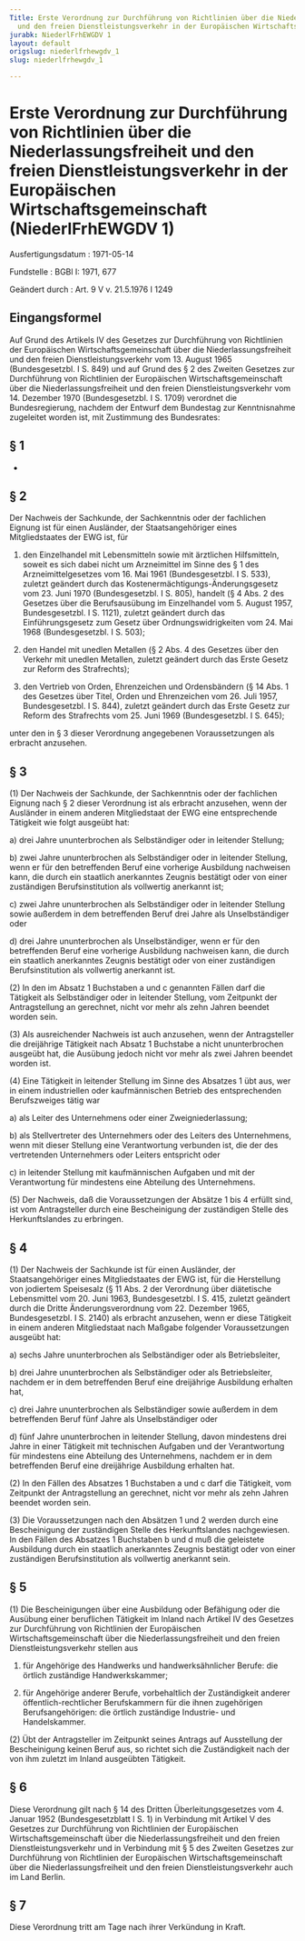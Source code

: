 ```yaml
---
Title: Erste Verordnung zur Durchführung von Richtlinien über die Niederlassungsfreiheit
  und den freien Dienstleistungsverkehr in der Europäischen Wirtschaftsgemeinschaft
jurabk: NiederlFrhEWGDV 1
layout: default
origslug: niederlfrhewgdv_1
slug: niederlfrhewgdv_1

---
```


# Erste Verordnung zur Durchführung von Richtlinien über die Niederlassungsfreiheit und den freien Dienstleistungsverkehr in der Europäischen Wirtschaftsgemeinschaft (NiederlFrhEWGDV 1)

Ausfertigungsdatum
:   1971-05-14

Fundstelle
:   BGBl I: 1971, 677

Geändert durch
:   Art. 9 V v. 21.5.1976 I 1249

## Eingangsformel

Auf Grund des Artikels IV des Gesetzes zur Durchführung von
Richtlinien der Europäischen Wirtschaftsgemeinschaft über die
Niederlassungsfreiheit und den freien Dienstleistungsverkehr vom 13.
August 1965 (Bundesgesetzbl. I S. 849) und auf Grund des § 2 des
Zweiten Gesetzes zur Durchführung von Richtlinien der Europäischen
Wirtschaftsgemeinschaft über die Niederlassungsfreiheit und den freien
Dienstleistungsverkehr vom 14. Dezember 1970 (Bundesgesetzbl. I S.
1709) verordnet die Bundesregierung, nachdem der Entwurf dem Bundestag
zur Kenntnisnahme zugeleitet worden ist, mit Zustimmung des
Bundesrates:

## § 1

-

## § 2

Der Nachweis der Sachkunde, der Sachkenntnis oder der fachlichen
Eignung ist für einen Ausländer, der Staatsangehöriger eines
Mitgliedstaates der EWG ist, für

1.  den Einzelhandel mit Lebensmitteln sowie mit ärztlichen Hilfsmitteln,
    soweit es sich dabei nicht um Arzneimittel im Sinne des
    § 1 des Arzneimittelgesetzes vom 16. Mai 1961 (Bundesgesetzbl. I S.
    533), zuletzt geändert durch das Kostenermächtigungs-Änderungsgesetz
    vom 23. Juni 1970 (Bundesgesetzbl. I S. 805),
    handelt (§ 4 Abs. 2 des Gesetzes über die Berufsausübung im
    Einzelhandel vom 5. August 1957, Bundesgesetzbl. I S. 1121),
    zuletzt geändert durch das Einführungsgesetz zum Gesetz über
    Ordnungswidrigkeiten vom 24. Mai 1968 (Bundesgesetzbl. I S. 503);


2.  den Handel mit unedlen Metallen (§ 2 Abs. 4 des Gesetzes über den
    Verkehr mit unedlen Metallen,
    zuletzt geändert durch das Erste Gesetz zur Reform des Strafrechts);


3.  den Vertrieb von Orden, Ehrenzeichen und Ordensbändern (§ 14 Abs. 1
    des Gesetzes über Titel, Orden und Ehrenzeichen vom 26. Juli 1957,
    Bundesgesetzbl. I S. 844),
    zuletzt geändert durch das Erste Gesetz zur Reform des Strafrechts vom
    25\. Juni 1969 (Bundesgesetzbl. I S. 645);



unter den in § 3 dieser Verordnung angegebenen Voraussetzungen als
erbracht anzusehen.

## § 3

(1) Der Nachweis der Sachkunde, der Sachkenntnis oder der fachlichen
Eignung nach § 2 dieser Verordnung ist als erbracht anzusehen, wenn
der Ausländer in einem anderen Mitgliedstaat der EWG eine
entsprechende Tätigkeit wie folgt ausgeübt hat:

a)  drei Jahre ununterbrochen als Selbständiger oder in leitender
    Stellung;


b)  zwei Jahre ununterbrochen als Selbständiger oder in leitender
    Stellung, wenn er für den betreffenden Beruf eine vorherige Ausbildung
    nachweisen kann, die durch ein staatlich anerkanntes Zeugnis bestätigt
    oder von einer zuständigen Berufsinstitution als vollwertig anerkannt
    ist;


c)  zwei Jahre ununterbrochen als Selbständiger oder in leitender Stellung
    sowie außerdem in dem betreffenden Beruf drei Jahre als
    Unselbständiger oder


d)  drei Jahre ununterbrochen als Unselbständiger, wenn er für den
    betreffenden Beruf eine vorherige Ausbildung nachweisen kann, die
    durch ein staatlich anerkanntes Zeugnis bestätigt oder von einer
    zuständigen Berufsinstitution als vollwertig anerkannt ist.




(2) In den im Absatz 1 Buchstaben a und c genannten Fällen darf die
Tätigkeit als Selbständiger oder in leitender Stellung, vom Zeitpunkt
der Antragstellung an gerechnet, nicht vor mehr als zehn Jahren
beendet worden sein.

(3) Als ausreichender Nachweis ist auch anzusehen, wenn der
Antragsteller die dreijährige Tätigkeit nach Absatz 1 Buchstabe a
nicht ununterbrochen ausgeübt hat, die Ausübung jedoch nicht vor mehr
als zwei Jahren beendet worden ist.

(4) Eine Tätigkeit in leitender Stellung im Sinne des Absatzes 1 übt
aus, wer in einem industriellen oder kaufmännischen Betrieb des
entsprechenden Berufszweiges tätig war

a)  als Leiter des Unternehmens oder einer Zweigniederlassung;


b)  als Stellvertreter des Unternehmers oder des Leiters des Unternehmens,
    wenn mit dieser Stellung eine Verantwortung verbunden ist, die der des
    vertretenden Unternehmers oder Leiters entspricht oder


c)  in leitender Stellung mit kaufmännischen Aufgaben und mit der
    Verantwortung für mindestens eine Abteilung des Unternehmens.




(5) Der Nachweis, daß die Voraussetzungen der Absätze 1 bis 4 erfüllt
sind, ist vom Antragsteller durch eine Bescheinigung der zuständigen
Stelle des Herkunftslandes zu erbringen.

## § 4

(1) Der Nachweis der Sachkunde ist für einen Ausländer, der
Staatsangehöriger eines Mitgliedstaates der EWG ist, für die
Herstellung von jodiertem Speisesalz (§ 11 Abs. 2 der Verordnung über
diätetische Lebensmittel vom 20. Juni 1963, Bundesgesetzbl. I S. 415,
zuletzt geändert durch die Dritte Änderungsverordnung vom 22. Dezember
1965, Bundesgesetzbl. I S. 2140)              als erbracht anzusehen,
wenn er diese Tätigkeit in einem anderen Mitgliedstaat nach Maßgabe
folgender Voraussetzungen ausgeübt hat:

a)  sechs Jahre ununterbrochen als Selbständiger oder als Betriebsleiter,


b)  drei Jahre ununterbrochen als Selbständiger oder als Betriebsleiter,
    nachdem er in dem betreffenden Beruf eine dreijährige Ausbildung
    erhalten hat,


c)  drei Jahre ununterbrochen als Selbständiger sowie außerdem in dem
    betreffenden Beruf fünf Jahre als Unselbständiger oder


d)  fünf Jahre ununterbrochen in leitender Stellung, davon mindestens drei
    Jahre in einer Tätigkeit mit technischen Aufgaben und der
    Verantwortung für mindestens eine Abteilung des Unternehmens, nachdem
    er in dem betreffenden Beruf eine dreijährige Ausbildung erhalten hat.




(2) In den Fällen des Absatzes 1 Buchstaben a und c darf die
Tätigkeit, vom Zeitpunkt der Antragstellung an gerechnet, nicht vor
mehr als zehn Jahren beendet worden sein.

(3) Die Voraussetzungen nach den Absätzen 1 und 2 werden durch eine
Bescheinigung der zuständigen Stelle des Herkunftslandes nachgewiesen.
In den Fällen des Absatzes 1 Buchstaben b und d muß die geleistete
Ausbildung durch ein staatlich anerkanntes Zeugnis bestätigt oder von
einer zuständigen Berufsinstitution als vollwertig anerkannt sein.

## § 5

(1) Die Bescheinigungen über eine Ausbildung oder Befähigung oder die
Ausübung einer beruflichen Tätigkeit im Inland nach Artikel IV des
Gesetzes zur Durchführung von Richtlinien der Europäischen
Wirtschaftsgemeinschaft über die Niederlassungsfreiheit und den freien
Dienstleistungsverkehr stellen aus

1.  für Angehörige des Handwerks und handwerksähnlicher Berufe: die
    örtlich zuständige Handwerkskammer;


2.  für Angehörige anderer Berufe, vorbehaltlich der Zuständigkeit anderer
    öffentlich-rechtlicher Berufskammern für die ihnen zugehörigen
    Berufsangehörigen: die örtlich zuständige Industrie- und
    Handelskammer.




(2) Übt der Antragsteller im Zeitpunkt seines Antrags auf Ausstellung
der Bescheinigung keinen Beruf aus, so richtet sich die Zuständigkeit
nach der von ihm zuletzt im Inland ausgeübten Tätigkeit.

## § 6

Diese Verordnung gilt nach § 14 des Dritten Überleitungsgesetzes vom
4\. Januar 1952 (Bundesgesetzblatt I S. 1) in Verbindung mit Artikel V
des Gesetzes zur Durchführung von Richtlinien der Europäischen
Wirtschaftsgemeinschaft über die Niederlassungsfreiheit und den freien
Dienstleistungsverkehr und in Verbindung mit § 5 des Zweiten Gesetzes
zur Durchführung von Richtlinien der Europäischen
Wirtschaftsgemeinschaft über die Niederlassungsfreiheit und den freien
Dienstleistungsverkehr auch im Land Berlin.

## § 7

Diese Verordnung tritt am Tage nach ihrer Verkündung in Kraft.

